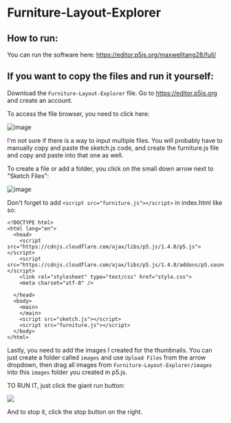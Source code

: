 # Furniture-Layout-Explorer

## How to run:

You can run the software here: https://editor.p5js.org/maxwelltang28/full/

## If you want to copy the files and run it yourself:

Download the `Furniture-Layout-Explorer` file. Go to https://editor.p5js.org and create an account.

To access the file browser, you need to click here:

![image](https://media.discordapp.net/attachments/897486164527829103/970783238677200966/unknown.png)

I'm not sure if there is a way to input multiple files. You will probably have to manually copy and paste the sketch.js code, and create the furniture.js file and copy and paste into that one as well. 

To create a file or add a folder, you click on the small down arrow next to "Sketch Files":

![image](https://media.discordapp.net/attachments/897486164527829103/970785940396204092/unknown.png)

Don't forget to add  `<script src="furniture.js"></script>` in index.html like so:
```
<!DOCTYPE html>
<html lang="en">
  <head>
    <script src="https://cdnjs.cloudflare.com/ajax/libs/p5.js/1.4.0/p5.js"></script>
    <script src="https://cdnjs.cloudflare.com/ajax/libs/p5.js/1.4.0/addons/p5.sound.min.js"></script>
    <link rel="stylesheet" type="text/css" href="style.css">
    <meta charset="utf-8" />

  </head>
  <body>
    <main>
    </main>
    <script src="sketch.js"></script>
    <script src="furniture.js"></script>
  </body>
</html>
```

Lastly, you need to add the images I created for the thumbnails. You can just create a folder called `images` and use `Upload Files` from the arrow dropdown, then drag all images from `Furniture-Layout-Explorer/images` into this `images` folder you created in p5.js.

TO RUN IT, just click the giant run button:

![](https://media.discordapp.net/attachments/897486164527829103/970786974954844220/unknown.png)

And to stop it, click the stop button on the right.

